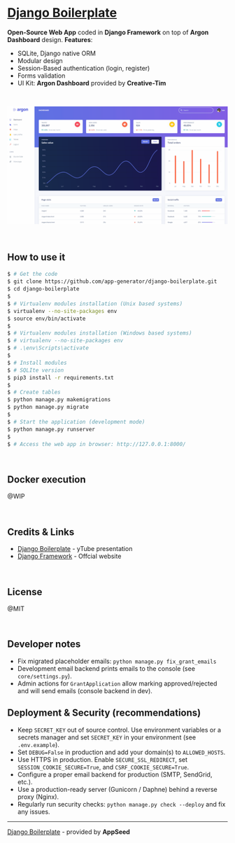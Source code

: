 # [Django Boilerplate](https://www.youtube.com/watch?v=bGGDGltRT_g)

**Open-Source Web App** coded in **Django Framework** on top of **Argon Dashboard** design. **Features**:

- SQLite, Django native ORM
- Modular design
- Session-Based authentication (login, register)
- Forms validation
- UI Kit: **Argon Dashboard** provided by **Creative-Tim**

<br />

![Django Boilerplate - Open-Source Web App.](https://raw.githubusercontent.com/app-generator/static/master/products/django-boilerplate-intro.gif)

<br />

## How to use it

```bash
$ # Get the code
$ git clone https://github.com/app-generator/django-boilerplate.git
$ cd django-boilerplate
$
$ # Virtualenv modules installation (Unix based systems)
$ virtualenv --no-site-packages env
$ source env/bin/activate
$
$ # Virtualenv modules installation (Windows based systems)
$ # virtualenv --no-site-packages env
$ # .\env\Scripts\activate
$ 
$ # Install modules
$ # SQLIte version
$ pip3 install -r requirements.txt
$
$ # Create tables
$ python manage.py makemigrations
$ python manage.py migrate
$
$ # Start the application (development mode)
$ python manage.py runserver
$
$ # Access the web app in browser: http://127.0.0.1:8000/
```

<br />

## Docker execution

@WIP

<br />

## Credits & Links

- [Django Boilerplate](https://www.youtube.com/watch?v=bGGDGltRT_g) - yTube presentation
- [Django Framework](https://www.djangoproject.com/) - Offcial website

<br />

## License

@MIT

<br />

## Developer notes

- Fix migrated placeholder emails: `python manage.py fix_grant_emails`
- Development email backend prints emails to the console (see `core/settings.py`).
- Admin actions for `GrantApplication` allow marking approved/rejected and will send emails (console backend in dev).

## Deployment & Security (recommendations)

- Keep `SECRET_KEY` out of source control. Use environment variables or a secrets manager and set `SECRET_KEY` in your environment (see `.env.example`).
- Set `DEBUG=False` in production and add your domain(s) to `ALLOWED_HOSTS`.
- Use HTTPS in production. Enable `SECURE_SSL_REDIRECT`, set `SESSION_COOKIE_SECURE=True`, and `CSRF_COOKIE_SECURE=True`.
- Configure a proper email backend for production (SMTP, SendGrid, etc.).
- Use a production-ready server (Gunicorn / Daphne) behind a reverse proxy (Nginx).
- Regularly run security checks: `python manage.py check --deploy` and fix any issues.


---
[Django Boilerplate](https://www.youtube.com/watch?v=bGGDGltRT_g) - provided by **AppSeed**
